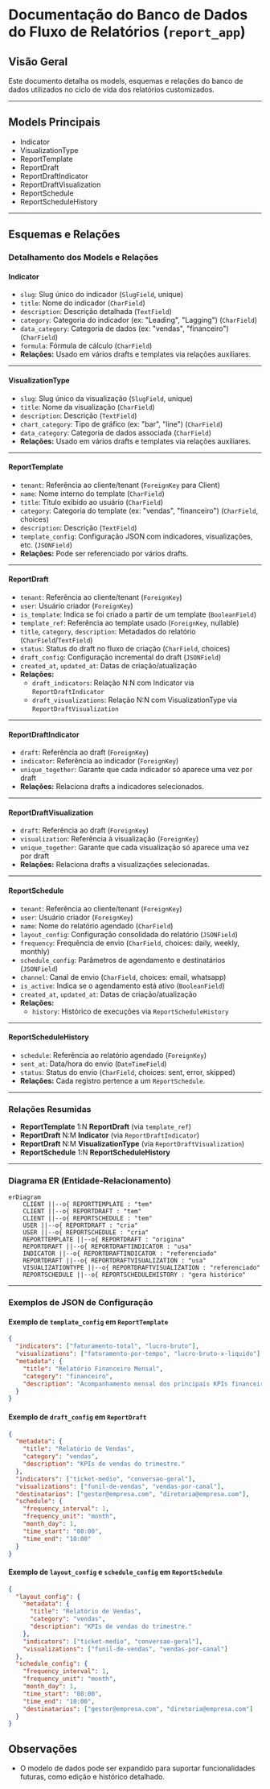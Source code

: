 # Documentação do Banco de Dados do Fluxo de Relatórios (`report_app`)

## Visão Geral

Este documento detalha os models, esquemas e relações do banco de dados utilizados no ciclo de vida dos relatórios customizados.

---

## Models Principais

- Indicator
- VisualizationType
- ReportTemplate
- ReportDraft
- ReportDraftIndicator
- ReportDraftVisualization
- ReportSchedule
- ReportScheduleHistory

---

## Esquemas e Relações

### Detalhamento dos Models e Relações

#### **Indicator**
- `slug`: Slug único do indicador (`SlugField`, unique)
- `title`: Nome do indicador (`CharField`)
- `description`: Descrição detalhada (`TextField`)
- `category`: Categoria do indicador (ex: "Leading", "Lagging") (`CharField`)
- `data_category`: Categoria de dados (ex: "vendas", "financeiro") (`CharField`)
- `formula`: Fórmula de cálculo (`CharField`)
- **Relações:** Usado em vários drafts e templates via relações auxiliares.

---

#### **VisualizationType**
- `slug`: Slug único da visualização (`SlugField`, unique)
- `title`: Nome da visualização (`CharField`)
- `description`: Descrição (`TextField`)
- `chart_category`: Tipo de gráfico (ex: "bar", "line") (`CharField`)
- `data_category`: Categoria de dados associada (`CharField`)
- **Relações:** Usado em vários drafts e templates via relações auxiliares.

---

#### **ReportTemplate**
- `tenant`: Referência ao cliente/tenant (`ForeignKey` para Client)
- `name`: Nome interno do template (`CharField`)
- `title`: Título exibido ao usuário (`CharField`)
- `category`: Categoria do template (ex: "vendas", "financeiro") (`CharField`, choices)
- `description`: Descrição (`TextField`)
- `template_config`: Configuração JSON com indicadores, visualizações, etc. (`JSONField`)
- **Relações:** Pode ser referenciado por vários drafts.

---

#### **ReportDraft**
- `tenant`: Referência ao cliente/tenant (`ForeignKey`)
- `user`: Usuário criador (`ForeignKey`)
- `is_template`: Indica se foi criado a partir de um template (`BooleanField`)
- `template_ref`: Referência ao template usado (`ForeignKey`, nullable)
- `title`, `category`, `description`: Metadados do relatório (`CharField`/`TextField`)
- `status`: Status do draft no fluxo de criação (`CharField`, choices)
- `draft_config`: Configuração incremental do draft (`JSONField`)
- `created_at`, `updated_at`: Datas de criação/atualização
- **Relações:**
  - `draft_indicators`: Relação N:N com Indicator via `ReportDraftIndicator`
  - `draft_visualizations`: Relação N:N com VisualizationType via `ReportDraftVisualization`

---

#### **ReportDraftIndicator**
- `draft`: Referência ao draft (`ForeignKey`)
- `indicator`: Referência ao indicador (`ForeignKey`)
- `unique_together`: Garante que cada indicador só aparece uma vez por draft
- **Relações:** Relaciona drafts a indicadores selecionados.

---

#### **ReportDraftVisualization**
- `draft`: Referência ao draft (`ForeignKey`)
- `visualization`: Referência à visualização (`ForeignKey`)
- `unique_together`: Garante que cada visualização só aparece uma vez por draft
- **Relações:** Relaciona drafts a visualizações selecionadas.

---

#### **ReportSchedule**
- `tenant`: Referência ao cliente/tenant (`ForeignKey`)
- `user`: Usuário criador (`ForeignKey`)
- `name`: Nome do relatório agendado (`CharField`)
- `layout_config`: Configuração consolidada do relatório (`JSONField`)
- `frequency`: Frequência de envio (`CharField`, choices: daily, weekly, monthly)
- `schedule_config`: Parâmetros de agendamento e destinatários (`JSONField`)
- `channel`: Canal de envio (`CharField`, choices: email, whatsapp)
- `is_active`: Indica se o agendamento está ativo (`BooleanField`)
- `created_at`, `updated_at`: Datas de criação/atualização
- **Relações:**
  - `history`: Histórico de execuções via `ReportScheduleHistory`

---

#### **ReportScheduleHistory**
- `schedule`: Referência ao relatório agendado (`ForeignKey`)
- `sent_at`: Data/hora do envio (`DateTimeField`)
- `status`: Status do envio (`CharField`, choices: sent, error, skipped)
- **Relações:** Cada registro pertence a um `ReportSchedule`.

---

### Relações Resumidas

- **ReportTemplate** 1:N **ReportDraft** (via `template_ref`)
- **ReportDraft** N:M **Indicator** (via `ReportDraftIndicator`)
- **ReportDraft** N:M **VisualizationType** (via `ReportDraftVisualization`)
- **ReportSchedule** 1:N **ReportScheduleHistory** 

---

### Diagrama ER (Entidade-Relacionamento)

```mermaid
erDiagram
    CLIENT ||--o{ REPORTTEMPLATE : "tem"
    CLIENT ||--o{ REPORTDRAFT : "tem"
    CLIENT ||--o{ REPORTSCHEDULE : "tem"
    USER ||--o{ REPORTDRAFT : "cria"
    USER ||--o{ REPORTSCHEDULE : "cria"
    REPORTTEMPLATE ||--o{ REPORTDRAFT : "origina"
    REPORTDRAFT ||--o{ REPORTDRAFTINDICATOR : "usa"
    INDICATOR ||--o{ REPORTDRAFTINDICATOR : "referenciado"
    REPORTDRAFT ||--o{ REPORTDRAFTVISUALIZATION : "usa"
    VISUALIZATIONTYPE ||--o{ REPORTDRAFTVISUALIZATION : "referenciado"
    REPORTSCHEDULE ||--o{ REPORTSCHEDULEHISTORY : "gera histórico"
```

---

### Exemplos de JSON de Configuração

#### Exemplo de `template_config` em `ReportTemplate`
```json
{
  "indicators": ["faturamento-total", "lucro-bruto"],
  "visualizations": ["faturamento-por-tempo", "lucro-bruto-x-liquido"],
  "metadata": {
    "title": "Relatório Financeiro Mensal",
    "category": "financeiro",
    "description": "Acompanhamento mensal dos principais KPIs financeiros."
  }
}
```

#### Exemplo de `draft_config` em `ReportDraft`
```json
{
  "metadata": {
    "title": "Relatório de Vendas",
    "category": "vendas",
    "description": "KPIs de vendas do trimestre."
  },
  "indicators": ["ticket-medio", "conversao-geral"],
  "visualizations": ["funil-de-vendas", "vendas-por-canal"],
  "destinatarios": ["gestor@empresa.com", "diretoria@empresa.com"],
  "schedule": {
    "frequency_interval": 1,
    "frequency_unit": "month",
    "month_day": 1,
    "time_start": "08:00",
    "time_end": "10:00"
  }
}
```

#### Exemplo de `layout_config` e `schedule_config` em `ReportSchedule`
```json
{
  "layout_config": {
    "metadata": {
      "title": "Relatório de Vendas",
      "category": "vendas",
      "description": "KPIs de vendas do trimestre."
    },
    "indicators": ["ticket-medio", "conversao-geral"],
    "visualizations": ["funil-de-vendas", "vendas-por-canal"]
  },
  "schedule_config": {
    "frequency_interval": 1,
    "frequency_unit": "month",
    "month_day": 1,
    "time_start": "08:00",
    "time_end": "10:00",
    "destinatarios": ["gestor@empresa.com", "diretoria@empresa.com"]
  }
}
```

## Observações

- O modelo de dados pode ser expandido para suportar funcionalidades futuras, como edição e histórico detalhado. 